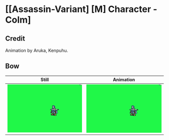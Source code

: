 # [\[Assassin-Variant\] \[M\] Character - Colm]

## Credit

Animation by Aruka, Kenpuhu.

	
## Bow

| Still | Animation |
| :---: | :-------: |
| ![Bow still](./Bow_000.png) | ![Bow animation](./Bow.gif) |
